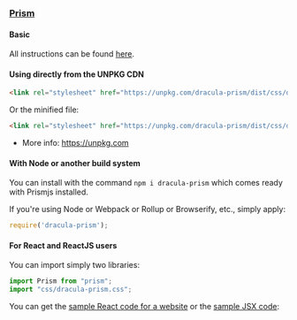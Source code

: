 ### [Prism](https://prismjs.com/)

#### Basic

All instructions can be found [here](https://draculatheme.com/prism/).

#### Using directly from the UNPKG CDN

```html
<link rel="stylesheet" href="https://unpkg.com/dracula-prism/dist/css/dracula-prism.css">
```

Or the minified file:

```html
<link rel="stylesheet" href="https://unpkg.com/dracula-prism/dist/css/dracula-prism.min.css">
```

- More info: <https://unpkg.com>

#### With Node or another build system

You can install with the command `npm i dracula-prism` which comes ready with Prismjs installed. 

If you're using Node or Webpack or Rollup or Browserify, etc., simply apply:

```js
require('dracula-prism');
```

#### For React and ReactJS users

You can import simply two libraries:

```js
import Prism from "prism";
import "css/dracula-prism.css";
```

You can get the <a href="test/Test – React with Dracula-themed Prism.html">sample React code for a website</a> or the <a href="test/src/index.jsx">sample JSX code</a>:

